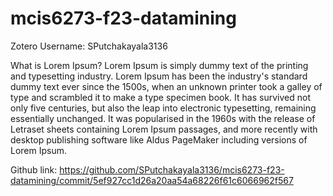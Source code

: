 # mcis6273-f23-datamining
Zotero Username: SPutchakayala3136

What is Lorem Ipsum?
Lorem Ipsum is simply dummy text of the printing and typesetting industry. Lorem Ipsum has been the industry's standard dummy text ever since the 1500s, when an unknown printer took a galley of type and scrambled it to make a type specimen book. It has survived not only five centuries, but also the leap into electronic typesetting, remaining essentially unchanged. It was popularised in the 1960s with the release of Letraset sheets containing Lorem Ipsum passages, and more recently with desktop publishing software like Aldus PageMaker including versions of Lorem Ipsum.

Github link: https://github.com/SPutchakayala3136/mcis6273-f23-datamining/commit/5ef927cc1d26a20aa54a68226f61c6066962f567
